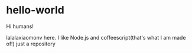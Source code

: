 # hello-world

Hi humans!

lalalaxiaomonv here. I like Node.js and coffeescript(that's what I am made of!)
just a repository
